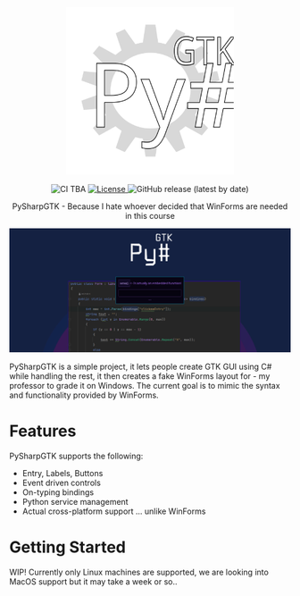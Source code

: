 <p align="center">
<img width="300" src="https://raw.githubusercontent.com/PySharpGTK/Template/main/pysharpgtk.svg">
</p>

<p align="center">
  <img src="https://github.com/PySharpGTK/Template/workflows/Node.js%20CI/badge.svg" alt="CI TBA">
  <a href="https://opensource.org/licenses/Apache-2.0">
    <img src="https://img.shields.io/badge/License-Apache%202.0-blue.svg" alt="License">
  </a>
  <img alt="GitHub release (latest by date)" src="https://img.shields.io/github/v/release/PySharpGTK/Template?color=purple"/>
</p>

<div align="center">
 
PySharpGTK - Because I hate whoever decided that WinForms are needed in this course

  </div>
 

![1  Amplication main](https://github.com/PySharpGTK/Template/blob/main/Artboarda.png?raw=true)

PySharpGTK is a simple project, it lets people create GTK GUI using C# while handling the rest, it then creates a fake WinForms layout for - my professor to grade it on Windows. The current goal is to mimic the syntax and functionality provided by WinForms.

# Features
PySharpGTK supports the following:

- Entry, Labels, Buttons
- Event driven controls
- On-typing bindings
- Python service management
- Actual cross-platform support ... unlike WinForms

# Getting Started

WIP! Currently only Linux machines are supported, we are looking into MacOS support but it may take a week or so..
